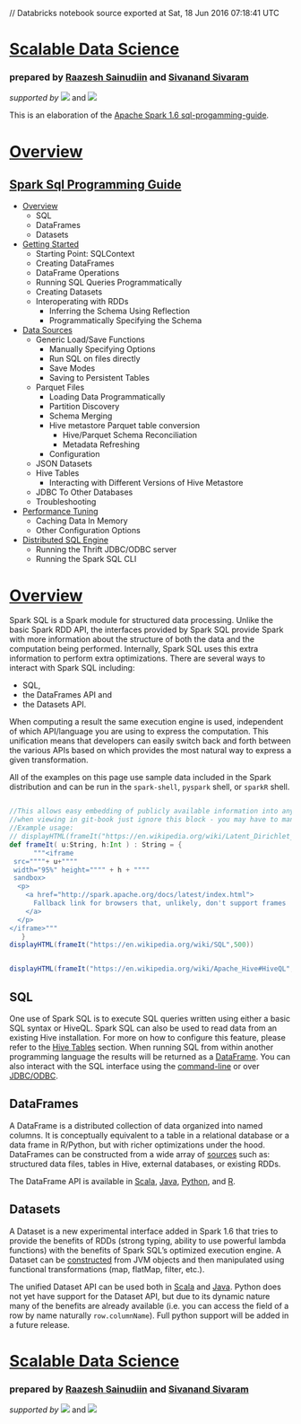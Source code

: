// Databricks notebook source exported at Sat, 18 Jun 2016 07:18:41 UTC


# [Scalable Data Science](http://www.math.canterbury.ac.nz/~r.sainudiin/courses/ScalableDataScience/)


### prepared by [Raazesh Sainudiin](https://nz.linkedin.com/in/raazesh-sainudiin-45955845) and [Sivanand Sivaram](https://www.linkedin.com/in/sivanand)

*supported by* [![](https://raw.githubusercontent.com/raazesh-sainudiin/scalable-data-science/master/images/databricks_logoTM_200px.png)](https://databricks.com/)
and 
[![](https://raw.githubusercontent.com/raazesh-sainudiin/scalable-data-science/master/images/AWS_logoTM_200px.png)](https://www.awseducate.com/microsite/CommunitiesEngageHome)





This is an elaboration of the [Apache Spark 1.6 sql-progamming-guide](http://spark.apache.org/docs/latest/sql-programming-guide.html).

# [Overview](/#workspace/scalable-data-science/xtraResources/ProgGuides1_6/sqlProgrammingGuide/001_overview_sqlProgGuide)

## [Spark Sql Programming Guide](/#workspace/scalable-data-science/xtraResources/ProgGuides1_6/sqlProgrammingGuide/000_sqlProgGuide)

-   [Overview](/#workspace/scalable-data-science/xtraResources/ProgGuides1_6/sqlProgrammingGuide/001_overview_sqlProgGuide)
    -   SQL
    -   DataFrames
    -   Datasets
-   [Getting Started](/#workspace/scalable-data-science/xtraResources/ProgGuides1_6/sqlProgrammingGuide/002_gettingStarted_sqlProgGuide)
    -   Starting Point: SQLContext
    -   Creating DataFrames
    -   DataFrame Operations
    -   Running SQL Queries Programmatically
    -   Creating Datasets
    -   Interoperating with RDDs
        -   Inferring the Schema Using Reflection
        -   Programmatically Specifying the Schema
-   [Data Sources](/#workspace/scalable-data-science/xtraResources/ProgGuides1_6/sqlProgrammingGuide/003_dataSources_sqlProgGuide)
    -   Generic Load/Save Functions
        -   Manually Specifying Options
        -   Run SQL on files directly
        -   Save Modes
        -   Saving to Persistent Tables
    -   Parquet Files
        -   Loading Data Programmatically
        -   Partition Discovery
        -   Schema Merging
        -   Hive metastore Parquet table conversion
            -   Hive/Parquet Schema Reconciliation
            -   Metadata Refreshing
        -   Configuration
    -   JSON Datasets
    -   Hive Tables
        -   Interacting with Different Versions of Hive Metastore
    -   JDBC To Other Databases
    -   Troubleshooting
-   [Performance Tuning](/#workspace/scalable-data-science/xtraResources/ProgGuides1_6/sqlProgrammingGuide/004_performanceTuning_sqlProgGuide)
    -   Caching Data In Memory
    -   Other Configuration Options
-   [Distributed SQL Engine](/#workspace/scalable-data-science/xtraResources/ProgGuides1_6/sqlProgrammingGuide/005_distributedSqlEngine_sqlProgGuide)
    -   Running the Thrift JDBC/ODBC server
    -   Running the Spark SQL CLI





# [Overview](/#workspace/scalable-data-science/xtraResources/ProgGuides1_6/sqlProgrammingGuide/001_overview_sqlProgGuide)

Spark SQL is a Spark module for structured data processing. Unlike the
basic Spark RDD API, the interfaces provided by Spark SQL provide Spark
with more information about the structure of both the data and the
computation being performed. Internally, Spark SQL uses this extra
information to perform extra optimizations. There are several ways to
interact with Spark SQL including:
* SQL, 
* the DataFrames API and 
* the Datasets API. 

When computing a result the same execution engine is used,
independent of which API/language you are using to express the
computation. This unification means that developers can easily switch
back and forth between the various APIs based on which provides the most
natural way to express a given transformation.

All of the examples on this page use sample data included in the Spark
distribution and can be run in the `spark-shell`, `pyspark` shell, or
`sparkR` shell.


```scala

//This allows easy embedding of publicly available information into any other notebook
//when viewing in git-book just ignore this block - you may have to manually chase the URL in frameIt("URL").
//Example usage:
// displayHTML(frameIt("https://en.wikipedia.org/wiki/Latent_Dirichlet_allocation#Topics_in_LDA",250))
def frameIt( u:String, h:Int ) : String = {
      """<iframe 
 src=""""+ u+""""
 width="95%" height="""" + h + """"
 sandbox>
  <p>
    <a href="http://spark.apache.org/docs/latest/index.html">
      Fallback link for browsers that, unlikely, don't support frames
    </a>
  </p>
</iframe>"""
   }
displayHTML(frameIt("https://en.wikipedia.org/wiki/SQL",500))

```
```scala

displayHTML(frameIt("https://en.wikipedia.org/wiki/Apache_Hive#HiveQL",175))

```



SQL
---

One use of Spark SQL is to execute SQL queries written using either a
basic SQL syntax or HiveQL. Spark SQL can also be used to read data from
an existing Hive installation. For more on how to configure this
feature, please refer to the [Hive
Tables](sql-programming-guide.html#hive-tables) section. When running
SQL from within another programming language the results will be
returned as a [DataFrame](sql-programming-guide.html#DataFrames). You
can also interact with the SQL interface using the
[command-line](sql-programming-guide.html#running-the-spark-sql-cli) or
over
[JDBC/ODBC](sql-programming-guide.html#running-the-thrift-jdbcodbc-server).

DataFrames
----------

A DataFrame is a distributed collection of data organized into named
columns. It is conceptually equivalent to a table in a relational
database or a data frame in R/Python, but with richer optimizations
under the hood. DataFrames can be constructed from a wide array of
[sources](sql-programming-guide.html#data-sources) such as: structured
data files, tables in Hive, external databases, or existing RDDs.

The DataFrame API is available in
[Scala](http://spark.apache.org/docs/latest/api/scala/index.html#org.apache.spark.sql.DataFrame),
[Java](http://spark.apache.org/docs/latest/api/java/index.html?org/apache/spark/sql/DataFrame.html),
[Python](http://spark.apache.org/docs/latest/api/python/pyspark.sql.html#pyspark.sql.DataFrame),
and [R](http://spark.apache.org/docs/latest/api/R/index.html).

Datasets
--------

A Dataset is a new experimental interface added in Spark 1.6 that tries
to provide the benefits of RDDs (strong typing, ability to use powerful
lambda functions) with the benefits of Spark SQL’s optimized execution
engine. A Dataset can be
[constructed](sql-programming-guide.html#creating-datasets) from JVM
objects and then manipulated using functional transformations (map,
flatMap, filter, etc.).

The unified Dataset API can be used both in
[Scala](http://spark.apache.org/docs/latest/api/scala/index.html#org.apache.spark.sql.Dataset)
and
[Java](http://spark.apache.org/docs/latest/api/java/index.html?org/apache/spark/sql/Dataset.html).
Python does not yet have support for the Dataset API, but due to its
dynamic nature many of the benefits are already available (i.e. you can
access the field of a row by name naturally `row.columnName`). Full
python support will be added in a future release.






# [Scalable Data Science](http://www.math.canterbury.ac.nz/~r.sainudiin/courses/ScalableDataScience/)


### prepared by [Raazesh Sainudiin](https://nz.linkedin.com/in/raazesh-sainudiin-45955845) and [Sivanand Sivaram](https://www.linkedin.com/in/sivanand)

*supported by* [![](https://raw.githubusercontent.com/raazesh-sainudiin/scalable-data-science/master/images/databricks_logoTM_200px.png)](https://databricks.com/)
and 
[![](https://raw.githubusercontent.com/raazesh-sainudiin/scalable-data-science/master/images/AWS_logoTM_200px.png)](https://www.awseducate.com/microsite/CommunitiesEngageHome)
